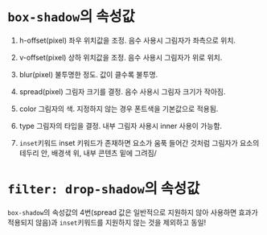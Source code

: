 # `box-shadow`의 속성값

1. h-offset(pixel)
   좌우 위치값을 조정. 음수 사용시 그림자가 좌측으로 위치.

2. v-offset(pixel)
   상하 위치값을 조정. 음수 사용시 그림자가 위로 위치.

3. blur(pixel)
   불투명한 정도. 값이 클수록 불투명.

4. spread(pixel)
   그림자 크기를 결정. 음수 사용시 그림자 크기가 작아짐.

5. color
   그림자의 색. 지정하지 않는 경우 폰트색을 기본값으로 적용됨.

6. type
   그림자의 타입을 결정. 내부 그림자 사용시 inner 사용이 가능함.

7. `inset`키워드
   inset 키워드가 존재하면 요소가 움푹 들어간 것처럼 그림자가 요소의 테두리 안, 배경색 위, 내부 콘텐츠 밑에 그려짐/

# `filter: drop-shadow`의 속성값

`box-shadow`의 속성값의 4번(spread 값은 일반적으로 지원하지 않아 사용하면 효과가 적용되지 않음)과 `inset`키워드를 지원하지 않는 것을 제외하고 동일!
